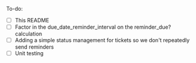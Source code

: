 To-do:

- [ ] This README
- [ ] Factor in the due_date_reminder_interval on the reminder_due? calculation
- [ ] Adding a simple status management for tickets so we don't repeatedly send reminders
- [ ] Unit testing